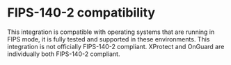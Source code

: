 # FIPS-140-2 compatibility

This integration is compatible with operating systems that are running in FIPS mode, it is fully tested and supported in these environments. This integration is not officially FIPS-140-2 compliant. XProtect and OnGuard are individually both FIPS-140-2 compliant.